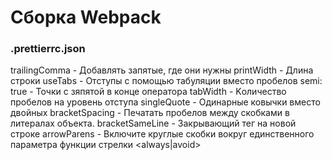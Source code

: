 # Сборка Webpack

### .prettierrc.json
trailingComma - Добавлять запятые, где они нужны
printWidth - Длина строки
useTabs - Отступы с помощью табуляции вместо пробелов
semi: true - Точки с зяпятой в конце оператора
tabWidth - Kоличество пробелов на уровень отступа
singleQuote - Одинарные ковычки вместо двойных
bracketSpacing - Печатать пробелов между скобками в литералах объекта.
bracketSameLine - Закрывающий тег на новой строке
arrowParens - Включите круглые скобки вокруг единственного параметра функции стрелки <always|avoid>
